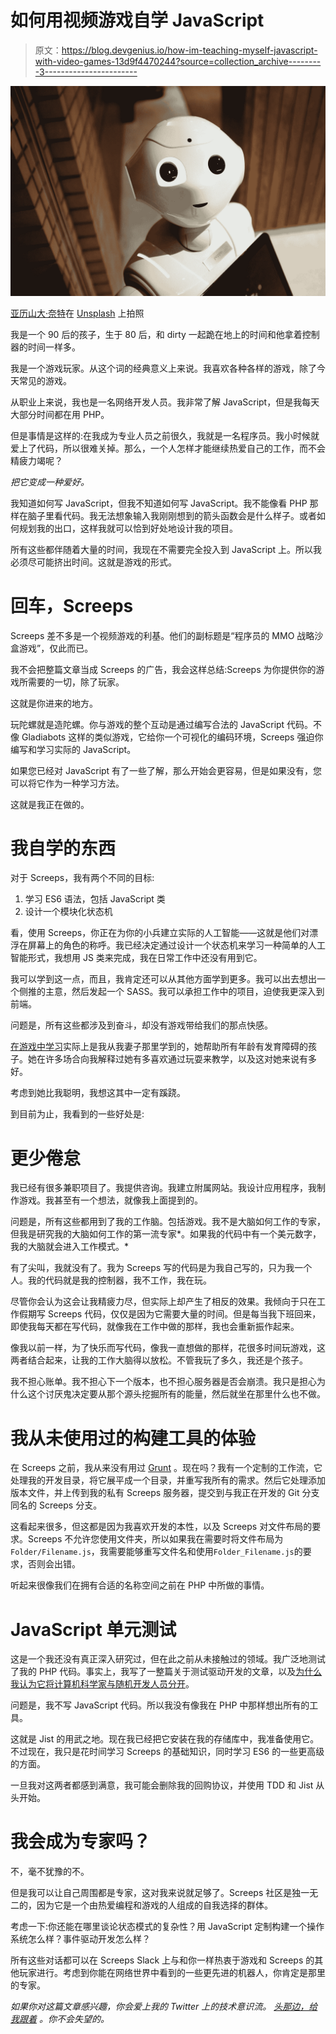 # 如何用视频游戏自学 JavaScript

> 原文：<https://blog.devgenius.io/how-im-teaching-myself-javascript-with-video-games-13d9f4470244?source=collection_archive---------3----------------------->

![](img/5fa8646ffe09f41592eb7f8b4fe056ce.png)

[亚历山大·奈特](https://unsplash.com/@agk42?utm_source=medium&utm_medium=referral)在 [Unsplash](https://unsplash.com?utm_source=medium&utm_medium=referral) 上拍照

我是一个 90 后的孩子，生于 80 后，和 dirty 一起跪在地上的时间和他拿着控制器的时间一样多。

我是一个游戏玩家。从这个词的经典意义上来说。我喜欢各种各样的游戏，除了今天常见的游戏。

从职业上来说，我也是一名网络开发人员。我非常了解 JavaScript，但是我每天大部分时间都在用 PHP。

但是事情是这样的:在我成为专业人员之前很久，我就是一名程序员。我小时候就爱上了代码，所以很难关掉。那么，一个人怎样才能继续热爱自己的工作，而不会精疲力竭呢？

*把它变成一种爱好。*

我知道如何写 JavaScript，但我不知道如何写 JavaScript。我不能像看 PHP 那样在脑子里看代码。我无法想象输入我刚刚想到的箭头函数会是什么样子。或者如何规划我的出口，这样我就可以恰到好处地设计我的项目。

所有这些都伴随着大量的时间，我现在不需要完全投入到 JavaScript 上。所以我必须尽可能挤出时间。这就是游戏的形式。

# 回车，Screeps

Screeps 差不多是一个视频游戏的利基。他们的副标题是“程序员的 MMO 战略沙盒游戏”，仅此而已。

我不会把整篇文章当成 Screeps 的广告，我会这样总结:Screeps 为你提供你的游戏所需要的一切，除了玩家。

这就是你进来的地方。

玩陀螺就是造陀螺。你与游戏的整个互动是通过编写合法的 JavaScript 代码。不像 Gladiabots 这样的类似游戏，它给你一个可视化的编码环境，Screeps 强迫你编写和学习实际的 JavaScript。

如果您已经对 JavaScript 有了一些了解，那么开始会更容易，但是如果没有，您可以将它作为一种学习方法。

这就是我正在做的。

# 我自学的东西

对于 Screeps，我有两个不同的目标:

1.  学习 ES6 语法，包括 JavaScript 类
2.  设计一个模块化状态机

看，使用 Screeps，你正在为你的小兵建立实际的人工智能——这就是他们对漂浮在屏幕上的角色的称呼。我已经决定通过设计一个状态机来学习一种简单的人工智能形式，我想用 JS 类来完成，我在日常工作中还没有用到它。

我可以学到这一点，而且，我肯定还可以从其他方面学到更多。我可以出去想出一个侧推的主意，然后发起一个 SASS。我可以承担工作中的项目，迫使我更深入到前端。

问题是，所有这些都涉及到奋斗，却没有游戏带给我们的那点快感。

[在游戏中学习](https://www.theesa.com/perspectives/learning-through-play-using-games-to-educate/)实际上是我从我妻子那里学到的，她帮助所有年龄有发育障碍的孩子。她在许多场合向我解释过她有多喜欢通过玩耍来教学，以及这对她来说有多好。

考虑到她比我聪明，我想这其中一定有蹊跷。

到目前为止，我看到的一些好处是:

# 更少倦怠

我已经有很多兼职项目了。我提供咨询。我建立附属网站。我设计应用程序，我制作游戏。我甚至有一个想法，就像我上面提到的。

问题是，所有这些都用到了我的工作脑。包括游戏。我不是大脑如何工作的专家，但我是研究我的大脑如何工作的第一流专家*。如果我的代码中有一个美元数字，我的大脑就会进入工作模式。*

有了尖叫，我就没有了。我为 Screeps 写的代码是为我自己写的，只为我一个人。我的代码就是我的控制器，我不工作，我在玩。

尽管你会认为这会让我精疲力尽，但实际上却产生了相反的效果。我倾向于只在工作假期写 Screeps 代码，仅仅是因为它需要大量的时间。但是每当我下班回来，即使我每天都在写代码，就像我在工作中做的那样，我也会重新振作起来。

像我以前一样，为了快乐而写代码，像我一直想做的那样，花很多时间玩游戏，这两者结合起来，让我的工作大脑得以放松。不管我玩了多久，我还是个孩子。

我不担心账单。我不担心下一个版本，也不担心服务器是否会崩溃。我只是担心为什么这个讨厌鬼决定要从那个源头挖掘所有的能量，然后就坐在那里什么也不做。

# 我从未使用过的构建工具的体验

在 Screeps 之前，我从来没有用过 [Grunt](https://gruntjs.com/) 。现在吗？我有一个定制的工作流，它处理我的开发目录，将它展平成一个目录，并重写我所有的需求。然后它处理添加版本文件，并上传到我的私有 Screeps 服务器，提交到与我正在开发的 Git 分支同名的 Screeps 分支。

这看起来很多，但这都是因为我喜欢开发的本性，以及 Screeps 对文件布局的要求。Screeps 不允许您使用文件夹，所以如果我在需要时将文件布局为`Folder/Filename.js`，我需要能够重写文件名和使用`Folder_Filename.js`的要求，否则会出错。

听起来很像我们在拥有合适的名称空间之前在 PHP 中所做的事情。

# JavaScript 单元测试

这是一个我还没有真正深入研究过，但在此之前从未接触过的领域。我广泛地测试了我的 PHP 代码。事实上，我写了一整篇关于测试驱动开发的文章，以及[为什么我认为它将计算机科学家与随机开发人员分开](https://medium.com/swlh/software-development-is-the-scientific-method-b5edbf6dafc0)。

问题是，我不写 JavaScript 代码。所以我没有像我在 PHP 中那样想出所有的工具。

这就是 Jist 的用武之地。现在我已经把它安装在我的存储库中，我准备使用它。不过现在，我只是花时间学习 Screeps 的基础知识，同时学习 ES6 的一些更高级的方面。

一旦我对这两者都感到满意，我可能会删除我的回购协议，并使用 TDD 和 Jist 从头开始。

# 我会成为专家吗？

不，毫不犹豫的不。

但是我可以让自己周围都是专家，这对我来说就足够了。Screeps 社区是独一无二的，因为它是一个由热爱编程和游戏的人组成的自我选择的群体。

考虑一下:你还能在哪里谈论状态模式的复杂性？用 JavaScript 定制构建一个操作系统怎么样？事件驱动开发怎么样？

所有这些对话都可以在 Screeps Slack 上与和你一样热衷于游戏和 Screeps 的其他玩家进行。考虑到你能在网络世界中看到的一些更先进的机器人，你肯定是那里的专家。

*如果你对这篇文章感兴趣，你会爱上我的 Twitter 上的技术意识流。* [*头那边，给我跟着*](https://twitter.com/n00bJackleCity) *。你不会失望的。*